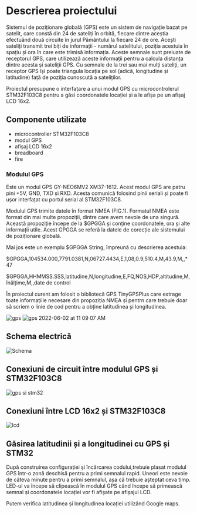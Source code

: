 # Descrierea proiectului
Sistemul de poziționare globală (GPS) este un sistem de navigație bazat pe satelit, care constă din 24 de sateliți în orbită, fiecare dintre aceștia efectuând două circuite în jurul Pământului la fiecare 24 de ore.
Acești sateliți transmit trei biți de informații - numărul satelitului, poziția acestuia în spațiu și ora în care este trimisă informația. Aceste semnale sunt preluate de receptorul GPS, care utilizează aceste informații pentru a calcula distanța dintre acesta și sateliții GPS. Cu semnale de la trei sau mai mulți sateliți, un receptor GPS își poate triangula locația pe sol (adică, longitudine și latitudine) față de poziția cunoscută a sateliților.

Proiectul presupune o interfațare a unui modul GPS cu microcontrolerul STM32F103C8 pentru a găsi coordonatele locației și a le afișa pe un afișaj LCD 16x2.

## Componente utilizate
- microcontroller STM32F103C8 
- modul GPS
- afișaj LCD 16x2
- breadboard
- fire 

### Modulul GPS

Este un modul GPS GY-NEO6MV2 XM37-1612. Acest modul GPS are patru pini +5V, GND, TXD și RXD. Acesta comunică folosind pinii seriali și poate fi ușor interfațat cu portul serial al STM32F103C8.


Modulul GPS trimite datele în format NMEA (FIG.1). Formatul NMEA este format din mai multe propoziții, dintre care avem nevoie de una singură. Această propoziție începe de la $GPGGA și conține coordonatele, ora și alte informații utile. Acest GPGGA se referă la datele de corecție ale sistemului de poziționare globală.

Mai jos este un exemplu $GPGGA String, împreună cu descrierea acestuia:

$GPGGA,104534.000,7791.0381,N,06727.4434,E,1,08,0.9,510.4,M,43.9,M,,*47

$GPGGA,HHMMSS.SSS,latitudine,N,longitudine,E,FQ,NOS,HDP,altitudine,M,înălțime,M,,date de control

În proiectul curent am folosit o bibliotecă GPS TinyGPSPlus care extrage toate informațiile necesare din propoziția NMEA și pentrn care trebuie doar să scriem o linie de cod pentru a obține latitudinea și longitudinea.


![gps](https://user-images.githubusercontent.com/56684731/149729951-bb262dc6-69b6-4a47-a12a-f46426e7d2ae.PNG)
![gps 2022-06-02 at 11 09 07 AM](https://user-images.githubusercontent.com/56684731/171585481-00637785-5db8-4437-b7c7-52ab22c7202d.jpeg)

## Schema electrică 
![Schema](https://user-images.githubusercontent.com/56684731/149729048-56066f0b-2736-4593-a9a5-95137395c541.PNG)

## Conexiuni de circuit între modulul GPS și STM32F103C8
![gps si stm32](https://user-images.githubusercontent.com/56684731/149732156-90d82312-86b1-4826-bf1f-58281e5f8c59.PNG)
## Conexiuni între LCD 16x2 și STM32F103C8
![lcd](https://user-images.githubusercontent.com/56684731/149732130-2f3595a6-16de-4110-b5f2-e9cb8a6a6de8.PNG)

## Găsirea latitudinii și a longitudinei cu GPS și STM32

După construirea configurației și încărcarea codului,trebuie plasat modulul GPS într-o zonă deschisă pentru a primi semnalul rapid. Uneori este nevoie de câteva minute pentru a primi semnalul, așa că trebuie așteptat ceva timp. LED-ul va începe să clipească în modulul GPS când începe să primească semnal și coordonatele locației vor fi afișate pe afișajul LCD.

Putem verifica latitudinea și longitudinea locației utilizând Google maps.





